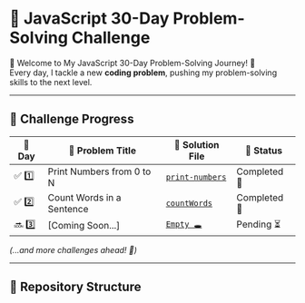 # 🚀 JavaScript 30-Day Problem-Solving Challenge  

🚀 Welcome to My JavaScript 30-Day Problem-Solving Journey! 🎯  
Every day, I tackle a new **coding problem**, pushing my problem-solving skills to the next level.  

---
## 📅 Challenge Progress  

| 🔢 Day | 📌 Problem Title | 📂 Solution File | 📆 Status |
|----|---------------------------|-------------------|--------|
| ✅ 1️⃣  | Print Numbers from 0 to N | [`print-numbers`](day1.js) | Completed 🎯 |
| ✅ 2️⃣  | Count Words in a Sentence | [`countWords`](countWords(day2).js) | Completed 🎯 |
| 🔜 3️⃣  | [Coming Soon...] |  [`Empty 🕳️`]() | Pending ⏳ |
<!-- 
| 🔜 4️⃣  | [Coming Soon...] | Empty 🕳️ | Pending ⏳ |
| 🔜 5️⃣  | [Coming Soon...] | Empty 🕳️ | Pending ⏳ |
| 🔜 6️⃣  | [Coming Soon...] | Empty 🕳️ | Pending ⏳ |
| 🔜 7️⃣  | [Coming Soon...] | Empty 🕳️ | Pending ⏳ |
| 🔜 8️⃣  | [Coming Soon...] | Empty 🕳️ | Pending ⏳ |
| 🔜 9️⃣  | [Coming Soon...] | Empty 🕳️ | Pending ⏳ |
| 🔜 🔟  | [Coming Soon...] | Empty 🕳️ | Pending ⏳ |
| 🔜 1️⃣1️⃣ | [Coming Soon...] | Empty 🕳️ | Pending ⏳ |
| 🔜 1️⃣2️⃣ | [Coming Soon...] | Empty 🕳️ | Pending ⏳ |
| 🔜 1️⃣3️⃣ | [Coming Soon...] | Empty 🕳️ | Pending ⏳ |
| 🔜 1️⃣4️⃣ | [Coming Soon...] | Empty 🕳️ | Pending ⏳ |
| 🔜 1️⃣5️⃣ | [Coming Soon...] | Empty 🕳️ | Pending ⏳ |
| 🔜 1️⃣6️⃣ | [Coming Soon...] | Empty 🕳️ | Pending ⏳ |
| 🔜 1️⃣7️⃣ | [Coming Soon...] | Empty 🕳️ | Pending ⏳ |
| 🔜 1️⃣8️⃣ | [Coming Soon...] | Empty 🕳️ | Pending ⏳ |
| 🔜 1️⃣9️⃣ | [Coming Soon...] | Empty 🕳️ | Pending ⏳ |
| 🔜 2️⃣0️⃣ | [Coming Soon...] | Empty 🕳️ | Pending ⏳ |
| 🔜 2️⃣1️⃣ | [Coming Soon...] | Empty 🕳️ | Pending ⏳ |
| 🔜 2️⃣2️⃣ | [Coming Soon...] | Empty 🕳️ | Pending ⏳ |
| 🔜 2️⃣3️⃣ | [Coming Soon...] | Empty 🕳️ | Pending ⏳ |
| 🔜 2️⃣4️⃣ | [Coming Soon...] | Empty 🕳️ | Pending ⏳ |
| 🔜 2️⃣5️⃣ | [Coming Soon...] | Empty 🕳️ | Pending ⏳ |
| 🔜 2️⃣6️⃣ | [Coming Soon...] | Empty 🕳️ | Pending ⏳ |
| 🔜 2️⃣7️⃣ | [Coming Soon...] | Empty 🕳️ | Pending ⏳ |
| 🔜 2️⃣8️⃣ | [Coming Soon...] | Empty 🕳️ | Pending ⏳ |
| 🔜 2️⃣9️⃣ | [Coming Soon...] | Empty 🕳️ | Pending ⏳ |
| 🔜 3️⃣0️⃣ | [Coming Soon...] | Empty 🕳️ | Pending ⏳ |
-->


_(...and more challenges ahead! 💪)_  

---

## 📂 Repository Structure  

